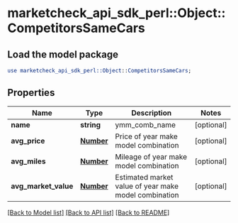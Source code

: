 # marketcheck_api_sdk_perl::Object::CompetitorsSameCars

## Load the model package
```perl
use marketcheck_api_sdk_perl::Object::CompetitorsSameCars;
```

## Properties
Name | Type | Description | Notes
------------ | ------------- | ------------- | -------------
**name** | **string** | ymm_comb_name | [optional] 
**avg_price** | [**Number**](Number.md) | Price of year make model combination | [optional] 
**avg_miles** | [**Number**](Number.md) | Mileage of year make model combination | [optional] 
**avg_market_value** | [**Number**](Number.md) | Estimated market value of year make model combination | [optional] 

[[Back to Model list]](../README.md#documentation-for-models) [[Back to API list]](../README.md#documentation-for-api-endpoints) [[Back to README]](../README.md)


